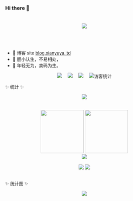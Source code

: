### Hi there 👋 

<!-- dynamic typing effect 动态打字效果 -->
<h1 align="center">
  <a href="https://blog.xianyuya.ltd/">
    <img src="https://readme-typing-svg.herokuapp.com/?lines=欢迎来到我的站点;今天也要开开心心鸭！&center=true&size=27" />
  </a>
</h1>
<br/><br/>

- 📙 博客 site [blog.xianyuya.ltd](https://blog.xianyuya.ltd/)
- 🍄 胆小认生，不易相处，
- 🌱 年轻无为，卖码为生。

<!-- profile logo 个人资料徽标 -->
<div align="center">
  <a href="https://xy.kuvinet.cn/"><img src="https://img.shields.io/badge/Website-咸鱼日记-fad434" /></a>&emsp;
  <a href="https://blog.xianyuya.ltd/"><img src="https://img.shields.io/badge/Website-博客-blue" /></a>&emsp;
  <a href="https://note.xianyuya.ltd/"><img src="https://img.shields.io/badge/Website-知识库-c32136" /></a>&emsp;
  <!-- visitor statistics logo 访客数统计徽标 -->
  <img src="https://visitor-badge.glitch.me/badge?page_id=s-xianyu" alt="访客统计" />
</div>

✨ 统计 ✨

<div align="center">
    <img  src="https://github-readme-streak-stats.herokuapp.com/?user=s-xianyu&theme=dark&hide_border=true" />
</div>
<br/><br/>

<!-- GitHub 数据统计 -->
<div align="center">
  <img height="137px" src="https://github-readme-stats-git-masterrstaa-rickstaa.vercel.app/api?username=s-xianyu&hide_title=true&hide_border=true&show_icons=trueline_height=21&text_color=000&icon_color=000&bg_color=0,ea6161,ffc64d,fffc4d,52fa5a&theme=graywhite" />
  <img height="137px" src="https://github-readme-stats-git-masterrstaa-rickstaa.vercel.app/api/top-langs/?username=s-xianyu&hide_title=true&hide_border=true&layout=compact&langs_count=6&text_color=000&icon_color=fff&bg_color=0,52fa5a,4dfcff,c64dff&theme=graywhite" />
</div> 
  
<!-- GitHub 奖杯🏆 -->
<div align="center"><img  src="https://github-profile-trophy.vercel.app/?username=s-xianyu&theme=gruvbox&row=1&column=6&no-frame=true&no-bg=true" /></div><br>

<!-- Awesome repo 比较好的仓库-->
<div align="center">
  <a href="https://github.com/s-xianyu/xy-diary">
    <img src="https://github-readme-stats-git-masterrstaa-rickstaa.vercel.app/api/pin/?username=s-xianyu&repo=xy-diary&theme=dark&bg_color=121212&hide_border=true" /></a>
  <a href="https://github.com/s-xianyu/xianyu-cli">
    <img src="https://github-readme-stats-git-masterrstaa-rickstaa.vercel.app/api/pin/?username=s-xianyu&repo=xianyu-cli&theme=dark&bg_color=121212&hide_border=true" /></a>
</div><br>

<!-- GitHub Activity Graph GitHub 活动图
✨ 活动图 ✨
<table align="center">
  <tr>
    <td>
      <img src="https://github-readme-activity-graph.cyclic.app/graph?username=s-xianyu&theme=xcode&bg_color=FF000000&hide_border=true" alt="Activity"/>       </td>
  </tr>
</table>
<br><br><br>
-->

✨ 统计图 ✨
<br>
<div align="center">
  <img src='https://count.getloli.com/get/@s-xianyu.github.readme?theme=gelbooru-h'>
</div>

<!--
**s-xianyu/s-xianyu** is a ✨ _special_ ✨ repository because its `README.md` (this file) appears on your GitHub profile.

Here are some ideas to get you started:

- 🔭 I’m currently working on ...
- 🌱 I’m currently learning ...
- 👯 I’m looking to collaborate on ...
- 🤔 I’m looking for help with ...
- 💬 Ask me about ...
- 📫 How to reach me: ...
- 😄 Pronouns: ...
- ⚡ Fun fact: ...
-->
